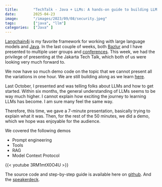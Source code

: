 ```yaml
---
title:       "TechTalk - Java + LLMs: A hands-on guide to building LLM Apps in Java with Jakarta"
date:        2025-04-23
image:       "/images/2023/09/08/security.jpeg"
tags:        ["java", "llm"]
categories:  ["Java" ]
---
```

[Langchain4j](https://docs.langchain4j.dev/) is my favorite framework for working with large language models and [Java](https://dev.java/learn/). In the last couple of weeks, both [Bazlur](https://x.com/bazlur_rahman) and I have presented to multiple user groups and [conferences](https://shaaf.dev/conferences/). This week, we had the privilege of presenting at the Jakarta Tech Talk, which both of us were looking very much forward to. 

We now have so much demo code on the topic that we cannot present all the variations in one hour. We are still building along as we learn [here](https://github.com/learnj-ai/llm-jakarta).

Last October, I presented and was telling folks about LLMs and how to get started. Within six months, the general understanding of LLMs seems to be way much higher. I cannot explain how exciting the journey to learning LLMs has become. I am sure many feel the same way. 

Therefore, this time, we gave a 7-minute presentation, basically trying to explain what it was. Then, for the rest of the 50 minutes, we did a demo, which we hope was enjoyable for the audience.

We covered the following demos
- Prompt engineering
- Tools
- RAG
- Model Context Protocol 

{{< youtube 3RM1mtX0O4U >}}

The source code and step-by-step guide is available here on [github](https://github.com/learnj-ai/llm-jakarta). 
And the [speakerdeck](https://speakerdeck.com/sshaaf/techtalk-java-plus-llms-a-hands-on-guide-to-building-llm-apps-in-java-with-jakarta). 

